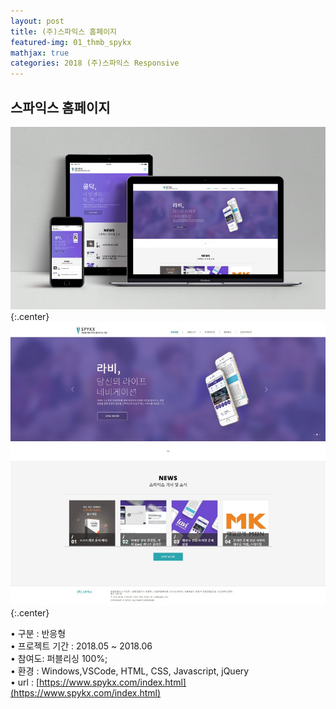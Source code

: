 ```yaml
---
layout: post
title: (주)스파익스 홈페이지
featured-img: 01_thmb_spykx
mathjax: true
categories: 2018 (주)스파익스 Responsive  
---
```


## 스파익스 홈페이지




![01_spykx](/assets/img/posts/01_thmb_spykx.jpg){:.center} 
![01_spykx_main](/images/01_spykx_main.jpg){:.center}  

• 구분 : 반응형  
• 프로젝트 기간 : 2018.05 ~ 2018.06  
• 참여도: 퍼블리싱 100%;  
• 환경 : Windows,VSCode, HTML, CSS, Javascript, jQuery  
• url : [https://www.spykx.com/index.html](https://www.spykx.com/index.html)  

	